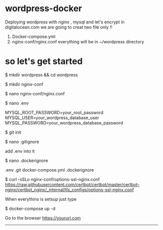 # wordpress-docker
Deploying wordpress with nginx , mysql and let's encrypt in digitalocean.com
we are going to creat two file only !! 
1. Docker-compose.yml 
2. nginx-conf/nginx.conf
everything will be in ~/wordpress directory

# so let's get started

$ mkdir wordpress && cd wordpress

$ mkdir nginx-conf

$ nano nginx-conf/nginx.conf

$ nano .env

MYSQL_ROOT_PASSWORD=your_root_password
MYSQL_USER=your_wordpress_database_user
MYSQL_PASSWORD=your_wordpress_database_password

$ git init

$ nano .gitignore

add .env into it


$ nano .dockerignore


.env
.git
docker-compose.yml
.dockerignore


$ curl -sSLo nginx-conf/options-ssl-nginx.conf https://raw.githubusercontent.com/certbot/certbot/master/certbot-nginx/certbot_nginx/_internal/tls_configs/options-ssl-nginx.conf

When everythins is setsup just type
 
 
$ docker-compose up -d 

Go to the browser https://yoururl.com

--------------------------






